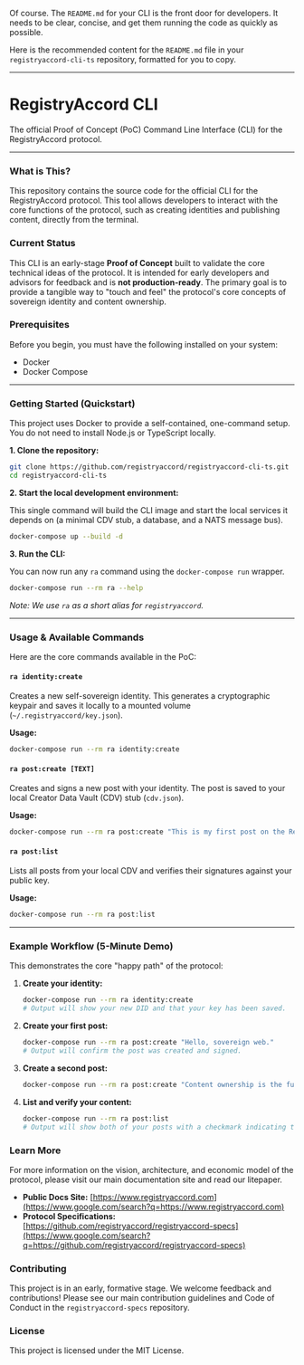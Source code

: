 Of course. The `README.md` for your CLI is the front door for developers. It needs to be clear, concise, and get them running the code as quickly as possible.

Here is the recommended content for the `README.md` file in your `registryaccord-cli-ts` repository, formatted for you to copy.

-----

# RegistryAccord CLI

The official Proof of Concept (PoC) Command Line Interface (CLI) for the RegistryAccord protocol.

-----

### What is This?

This repository contains the source code for the official CLI for the RegistryAccord protocol. This tool allows developers to interact with the core functions of the protocol, such as creating identities and publishing content, directly from the terminal.

### Current Status

This CLI is an early-stage **Proof of Concept** built to validate the core technical ideas of the protocol. It is intended for early developers and advisors for feedback and is **not production-ready**. The primary goal is to provide a tangible way to "touch and feel" the protocol's core concepts of sovereign identity and content ownership.

### Prerequisites

Before you begin, you must have the following installed on your system:

  * Docker
  * Docker Compose

-----

### Getting Started (Quickstart)

This project uses Docker to provide a self-contained, one-command setup. You do not need to install Node.js or TypeScript locally.

**1. Clone the repository:**

```bash
git clone https://github.com/registryaccord/registryaccord-cli-ts.git
cd registryaccord-cli-ts
```

**2. Start the local development environment:**

This single command will build the CLI image and start the local services it depends on (a minimal CDV stub, a database, and a NATS message bus).

```bash
docker-compose up --build -d
```

**3. Run the CLI:**

You can now run any `ra` command using the `docker-compose run` wrapper.

```bash
docker-compose run --rm ra --help
```

*Note: We use `ra` as a short alias for `registryaccord`.*

-----

### Usage & Available Commands

Here are the core commands available in the PoC:

#### **`ra identity:create`**

Creates a new self-sovereign identity. This generates a cryptographic keypair and saves it locally to a mounted volume (`~/.registryaccord/key.json`).

**Usage:**

```bash
docker-compose run --rm ra identity:create
```

#### **`ra post:create [TEXT]`**

Creates and signs a new post with your identity. The post is saved to your local Creator Data Vault (CDV) stub (`cdv.json`).

**Usage:**

```bash
docker-compose run --rm ra post:create "This is my first post on the RegistryAccord protocol."
```

#### **`ra post:list`**

Lists all posts from your local CDV and verifies their signatures against your public key.

**Usage:**

```bash
docker-compose run --rm ra post:list
```

-----

### Example Workflow (5-Minute Demo)

This demonstrates the core "happy path" of the protocol:

1.  **Create your identity:**
    ```bash
    docker-compose run --rm ra identity:create
    # Output will show your new DID and that your key has been saved.
    ```
2.  **Create your first post:**
    ```bash
    docker-compose run --rm ra post:create "Hello, sovereign web."
    # Output will confirm the post was created and signed.
    ```
3.  **Create a second post:**
    ```bash
    docker-compose run --rm ra post:create "Content ownership is the future."
    ```
4.  **List and verify your content:**
    ```bash
    docker-compose run --rm ra post:list
    # Output will show both of your posts with a checkmark indicating the signatures are valid.
    ```

### Learn More

For more information on the vision, architecture, and economic model of the protocol, please visit our main documentation site and read our litepaper.

  * **Public Docs Site:** [https://www.registryaccord.com](https://www.google.com/search?q=https://www.registryaccord.com)
  * **Protocol Specifications:** [https://github.com/registryaccord/registryaccord-specs](https://www.google.com/search?q=https://github.com/registryaccord/registryaccord-specs)

### Contributing

This project is in an early, formative stage. We welcome feedback and contributions\! Please see our main contribution guidelines and Code of Conduct in the `registryaccord-specs` repository.

### License

This project is licensed under the MIT License.
